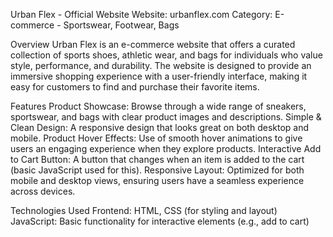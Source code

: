 Urban Flex - Official Website
Website: urbanflex.com
Category: E-commerce - Sportswear, Footwear, Bags

Overview
Urban Flex is an e-commerce website that offers a curated collection of sports shoes, athletic wear, and bags for individuals who value style, performance, and durability. The website is designed to provide an immersive shopping experience with a user-friendly interface, making it easy for customers to find and purchase their favorite items.

Features
Product Showcase: Browse through a wide range of sneakers, sportswear, and bags with clear product images and descriptions.
Simple & Clean Design: A responsive design that looks great on both desktop and mobile.
Product Hover Effects: Use of smooth hover animations to give users an engaging experience when they explore products.
Interactive Add to Cart Button: A button that changes when an item is added to the cart (basic JavaScript used for this).
Responsive Layout: Optimized for both mobile and desktop views, ensuring users have a seamless experience across devices.

Technologies Used
Frontend: HTML, CSS (for styling and layout)
JavaScript: Basic functionality for interactive elements (e.g., add to cart)
